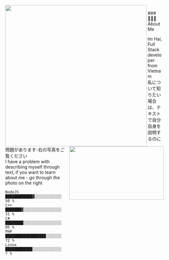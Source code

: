 <img align="left" width=450 src="https://github-readme-stats.vercel.app/api/top-langs/?username=whoishina&theme=midnight-purple&layout=compact&bg_color=0D1117&hide_border=true" />
<img width=300 height=170 align="right" src="https://github-readme-stats.vercel.app/api?username=whoishina&theme=midnight-purple&show_icons=true&bg_color=0D1117&hide_border=true" />
<br/>
###👨🏻‍💻 About Me 

Im Hai, Full Stack developer from Vietnam <br/>
私について知りたい場合は、テキストで自分自身を説明するのに問題があります-右の写真をご覧ください <br/>
I have a problem with describing myself through text, if you want to learn about me - go through the photo on the right


```text
NodeJS          ████████████▓░░░░░░░░░░░░   50 % 
C++             ███████▓░░░░░░░░░░░░░░░░░   31 % 
C#              ████████░░░░░░░░░░░░░░░░░   05 % 
PHP             ██████████████████░░░░░░░   72 % 
Linux           ████████████░░░░░░░░░░░░░   ? % 
```
